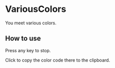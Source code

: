 # VariousColors

You meet various colors.

## How to use

Press any key to stop.

Click to copy the color code there to the clipboard.